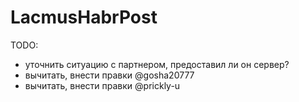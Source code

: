 # LacmusHabrPost
TODO:
- уточнить ситуацию с партнером, предоставил ли он сервер?
- вычитать, внести правки @gosha20777
- вычитать, внести правки @prickly-u
